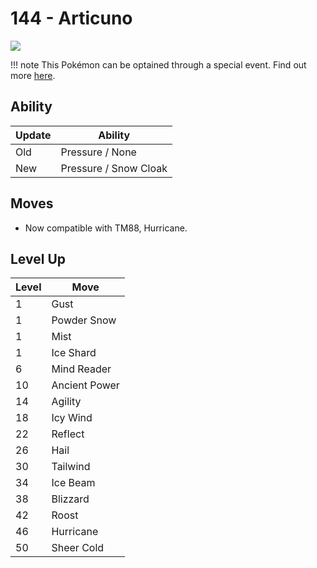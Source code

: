# 144 - Articuno
![][144]

!!! note
    This Pokémon can be optained through a special event. Find out more [here](../../../special_events/#articuno).

## Ability

Update | Ability
---    | ---
Old    | Pressure / None
New    | Pressure / Snow Cloak

## Moves

 - Now compatible with TM88, Hurricane.

## Level Up

Level | Move
---   | ---
  1   | Gust
  1   | Powder Snow
  1   | Mist
  1   | Ice Shard
  6   | Mind Reader
 10   | Ancient Power
 14   | Agility
 18   | Icy Wind
 22   | Reflect
 26   | Hail
 30   | Tailwind
 34   | Ice Beam
 38   | Blizzard
 42   | Roost
 46   | Hurricane
 50   | Sheer Cold



[144]: ../img/pokemon/144.png
